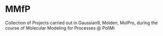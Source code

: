 # MMfP
 Collection of Projects carried out in Gaussian9, Molden, MolPro, during the course of Molecular Modeling for Processes @ PoliMi
